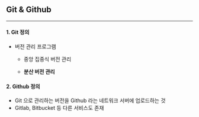 ## Git & Github

---

#### 1. Git 정의

* 버전 관리 프로그램

  * 중앙 집중식 버전 관리

  * **분산 버전 관리**



#### 2. Github 정의

* Git 으로 관리하는 버전을 Github 라는 네트워크 서버에 업로드하는 것
* Gitlab, Bitbucket 등 다른 서비스도 존재


